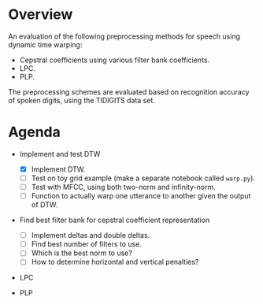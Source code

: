 # Overview

An evaluation of the following preprocessing methods for speech using dynamic time warping:
- Cepstral coefficients using various filter bank coefficients.
- LPC.
- PLP.

The preprocessing schemes are evaluated based on recognition accuracy of spoken digits, using the
TIDIGITS data set.

# Agenda

- Implement and test DTW
  - [x] Implement DTW.
  - [ ] Test on toy grid example (make a separate notebook called `warp.py`).
  - [ ] Test with MFCC, using both two-norm and infinity-norm.
  - [ ] Function to actually warp one utterance to another given the output of DTW.

- Find best filter bank for cepstral coefficient representation
  - [ ] Implement deltas and double deltas.
  - [ ] Find best number of filters to use.
  - [ ] Which is the best norm to use?
  - [ ] How to determine horizontal and vertical penalties?

- LPC

- PLP
